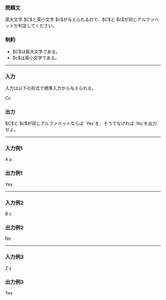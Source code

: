 
<div>

<section>

### **問題文**

<p>
英大文字 $C$と英小文字 $c$が与えられるので、$C$と $c$が同じアルファベットか判定してください。
</p>

</section>

<section>

### **制約**

<ul>

<li>
$C$は英大文字である。
</li>

<li>
$c$は英小文字である。
</li>

</ul>

</section>

---

<div>

<section>

### **入力**

<p>
入力は以下の形式で標準入力から与えられる。
</p>

<div>

$C$$c$
</div>

</section>

<section>

### **出力**

<p>
$C$と $c$が同じアルファベットならば `Yes`を、そうでなければ `No`を出力せよ。
</p>

</section>

</div>

---

<section>

### **入力例1**

<div>

A a

</div>

</section>

<section>

### **出力例1**

<div>

Yes

</div>

</section>

---

<section>

### **入力例2**

<div>

B c

</div>

</section>

<section>

### **出力例2**

<div>

No

</div>

</section>

---

<section>

### **入力例3**

<div>

Z z

</div>

</section>

<section>

### **出力例3**

<div>

Yes

</div>

</section>

</div>
